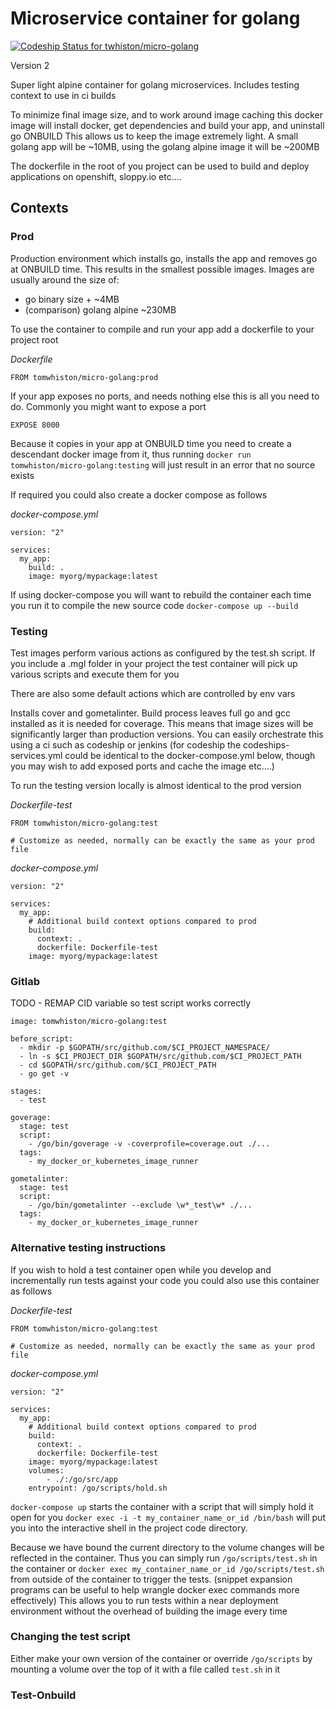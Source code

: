 # Microservice container for golang
[ ![Codeship Status for twhiston/micro-golang](https://app.codeship.com/projects/cb4b5360-2c28-0135-d4a4-7229e0f954fc/status?branch=master)](https://app.codeship.com/projects/224201)

Version 2

Super light alpine container for golang microservices.
Includes testing context to use in ci builds

To minimize final image size, and to work around image caching this docker image will install docker, get dependencies and build your app, and uninstall go ONBUILD
This allows us to keep the image extremely light. A small golang app will be ~10MB, using the golang alpine image it will be ~200MB

The dockerfile in the root of you project can be used to build and deploy applications on openshift, sloppy.io etc....


## Contexts

### Prod

Production environment which installs go, installs the app and removes go at ONBUILD time.
This results in the smallest possible images.
Images are usually around the size of:

- go binary size + ~4MB
- (comparison) golang alpine ~230MB

To use the container to compile and run your app add a dockerfile to your project root

_Dockerfile_
```
FROM tomwhiston/micro-golang:prod
```

If your app exposes no ports, and needs nothing else this is all you need to do.
Commonly you might want to expose a port
```
EXPOSE 8000
```

Because it copies in your app at ONBUILD time you need to create a descendant docker image from it, thus running `docker run tomwhiston/micro-golang:testing` will just result in an error that no source exists

If required you could also create a docker compose as follows

_docker-compose.yml_
```
version: "2"

services:
  my_app:
    build: .
    image: myorg/mypackage:latest
```

If using docker-compose you will want to rebuild the container each time you run it to compile the new source code
`docker-compose up --build`

### Testing

Test images perform various actions as configured by the test.sh script.
If you include a .mgl folder in your project the test container will pick up various scripts and execute them for you

There are also some default actions which are controlled by env vars



Installs cover and gometalinter. Build process leaves full go and gcc installed as it is needed for coverage.
This means that image sizes will be significantly larger than production versions.
You can easily orchestrate this using a ci such as codeship or jenkins
(for codeship the codeships-services.yml could be identical to the docker-compose.yml below, though you may wish to add exposed ports and cache the image etc....)

To run the testing version locally is almost identical to the prod version

_Dockerfile-test_
```
FROM tomwhiston/micro-golang:test

# Customize as needed, normally can be exactly the same as your prod file
```

_docker-compose.yml_
```
version: "2"

services:
  my_app:
    # Additional build context options compared to prod
    build:
      context: .
      dockerfile: Dockerfile-test
    image: myorg/mypackage:latest
```

### Gitlab

TODO - REMAP CID variable so test script works correctly
```
image: tomwhiston/micro-golang:test

before_script:
  - mkdir -p $GOPATH/src/github.com/$CI_PROJECT_NAMESPACE/
  - ln -s $CI_PROJECT_DIR $GOPATH/src/github.com/$CI_PROJECT_PATH
  - cd $GOPATH/src/github.com/$CI_PROJECT_PATH
  - go get -v

stages:
  - test

goverage:
  stage: test
  script:
    - /go/bin/goverage -v -coverprofile=coverage.out ./...
  tags:
    - my_docker_or_kubernetes_image_runner

gometalinter:
  stage: test
  script:
    - /go/bin/gometalinter --exclude \w*_test\w* ./...
  tags:
    - my_docker_or_kubernetes_image_runner
```

### Alternative testing instructions

If you wish to hold a test container open while you develop and incrementally run tests against your code you could
also use this container as follows

_Dockerfile-test_
```
FROM tomwhiston/micro-golang:test

# Customize as needed, normally can be exactly the same as your prod file
```

_docker-compose.yml_
```
version: "2"

services:
  my_app:
    # Additional build context options compared to prod
    build:
      context: .
      dockerfile: Dockerfile-test
    image: myorg/mypackage:latest
    volumes:
        - ./:/go/src/app
    entrypoint: /go/scripts/hold.sh
```

`docker-compose up` starts the container with a script that will simply hold it open for you
`docker exec -i -t my_container_name_or_id /bin/bash` will put you into the interactive shell in the project code directory.

Because we have bound the current directory to the volume changes will be reflected in the container.
Thus you can simply run `/go/scripts/test.sh` in the container or `docker exec my_container_name_or_id /go/scripts/test.sh` from outside of the container to trigger the tests.
(snippet expansion programs can be useful to help wrangle docker exec commands more effectively)
This allows you to run tests within a near deployment environment without the overhead of building the image every time

### Changing the test script

Either make your own version of the container or override `/go/scripts` by mounting a volume over the top of it with a file called `test.sh` in it

### Test-Onbuild

